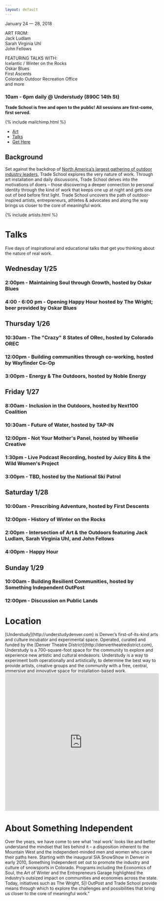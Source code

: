```yaml
---
layout: default
---
```


<p class="centered-copy">
January 24 &mdash; 28, 2018
</p>

<p class="centered-copy">
ART FROM:<br />
Jack Ludlam<br />
Sarah Virginia Uhl<br />
John Fellows
</p>

<p class="centered-copy">
FEATURING TALKS WITH:<br />
Icelantic / Winter on the Rocks<br />
Oskar Blues<br />
First Ascents<br />
Colorado Outdoor Recreation Office<br />
and more
</p>


### 10am - 6pm daily @ Understudy (890C 14th St)

**Trade School is free and open to the public! All sessions are first-come,
first served.**

{% include mailchimp.html %}

<nav class="site-nav" role="navigation">
  <div class="wrapper">
    <ul>
      <li><a href="#art">Art</a></li>
      <li><a href="#talks">Talks</a></li>
      <li><A href="#gethere">Get Here</a></li>
    </ul>
  </div>
</nav>

## Background

Set against the backdrop of [North America’s largest gathering of outdoor industry leaders](https://www.outdoorretailer.com), Trade School explores the very nature of work. Through art installation and daily discussions, Trade School delves into the motivations of doers – those discovering a deeper connection to personal identity through the kind of work that keeps one up at night and gets one out of bed before first light. Trade School uncovers the path of outdoor-inspired artists, entrepreneurs, athletes & advocates and along the way brings us closer to the core of meaningful work.

{% include artists.html %}

<h1><a name="talks">Talks</a></h1>

Five days of inspirational and educational talks that get you thinking about the nature of real work. 

## Wednesday 1/25
### 2:00pm -	Maintaining Soul through Growth, hosted by Oskar Blues
### 4:00 - 6:00 pm - Opening Happy Hour hosted by The Wright; beer provided by Oskar Blues

## Thursday 1/26
### 10:30am	- The "Crazy" 8 States of ORec, hosted by Colorado OREC
### 12:00pm - Building communities through co-working, hosted by Wayfinder Co-Op
### 3:00pm -	Energy & The Outdoors, hosted by Noble Energy

## Friday 1/27
### 8:00am - Inclusion in the Outdoors, hosted by Next100 Coalition
### 10:30am - Future of Water, hosted by TAP-IN
### 12:00pm - Not Your Mother's Panel, hosted by Wheelie Creative
### 1:30pm	- Live Podcast Recording, hosted by Juicy Bits & the Wild Women's Project
### 3:00pm - TBD, hosted by the National Ski Patrol

## Saturday 1/28
### 10:00am - Prescribing Adventure, hosted by First Descents
### 12:00pm - History of Winter on the Rocks
### 2:00pm - Intersection of Art & the Outdoors featuring Jack Ludlam, Sarah Virginia Uhl, and John Fellows
### 4:00pm - Happy Hour	

## Sunday 1/29
### 10:00am - Building Resilient Communities, hosted by Something Independent OutPost
### 12:00pm - Discussion on Public Lands

<h1><a name="gethere">Location</a></h1>
[Understudy](http://understudydenver.com) is Denver’s first-of-its-kind arts and culture incubator and experimental space. Operated, curated and funded by the [Denver Theatre District](http://denvertheatredistrict.com), Understudy is a 700-square-foot space for the community to explore and experience new artistic and cultural endeavors. Understudy is a way to experiment both operationally and artistically, to determine the best way to provide artists, creative groups and the community with a free, central, immersive and innovative space for installation-based work.

<iframe width="100%" height="450" frameborder="0" style="border:0"
src="https://www.google.com/maps/embed/v1/place?q=place_id:ChIJF46nztF4bIcRp71C4_p-sn4&key=AIzaSyAlRyNJifvgv8T2QFhiHG9ZgwQ1P7So8AM" allowfullscreen></iframe>

# About Something Independent
Over the years, we have come to see what 'real work' looks like and better understand the mindset that lies behind it – a disposition inherent to the Mountain West and the independent-minded men and women who carve their paths here. Starting with the inaugural SIA SnowShow in Denver in early 2010, Something Independent set out to promote the industry and culture of snowsports in Colorado. Programs including the Economics of Soul, the Art of Winter and the Entrepreneurs Garage highlighted the industry’s outsized impact on communities and economies across the state. Today, initiatives such as The Wright, S|I OutPost and Trade School provide means through which to explore the challenges and possibilities that bring us closer to the core of meaningful work.”
